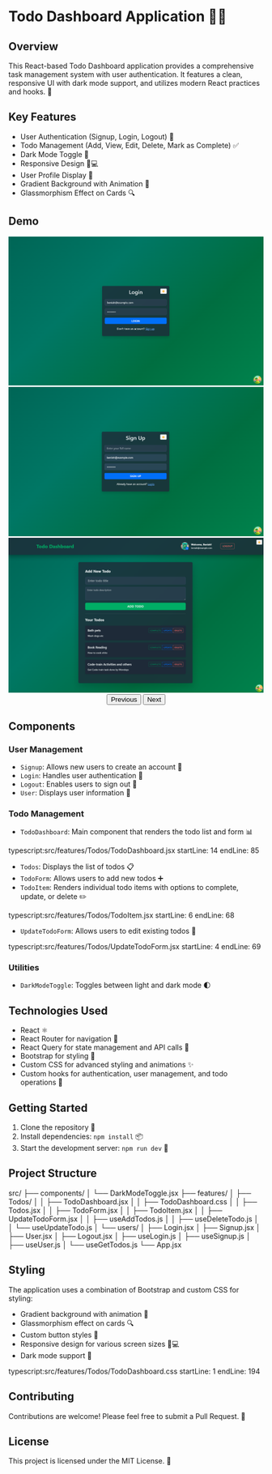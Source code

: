 # Todo Dashboard Application 📝✨

## Overview

This React-based Todo Dashboard application provides a comprehensive task management system with user authentication. It features a clean, responsive UI with dark mode support, and utilizes modern React practices and hooks. 🚀

## Key Features

- User Authentication (Signup, Login, Logout) 🔐
- Todo Management (Add, View, Edit, Delete, Mark as Complete) ✅
- Dark Mode Toggle 🌙
- Responsive Design 📱💻
- User Profile Display 👤
- Gradient Background with Animation 🌈
- Glassmorphism Effect on Cards 🔍

## Demo

<div align="center">
  
<img src="./src/assets/Demo-Day-ToDo (2).png" width="600" alt="Todo Dashboard">
<img src="./src/assets/Demo-Day-ToDo (3).png" width="600" alt="Todo Dashboard">
<img src="./src/assets/Demo-Day-ToDo (1).png" width="600" alt="Todo Dashboard">
  
  <br>
  <button onclick="previousImage()">Previous</button>
  <button onclick="nextImage()">Next</button>
</div>

<script>
let currentImageIndex = 0;
const images = document.querySelectorAll('div[align="center"] > img');

function showImage(index) {
  images.forEach((img, i) => {
    img.style.display = i === index ? 'block' : 'none';
  });
}

function nextImage() {
  currentImageIndex = (currentImageIndex + 1) % images.length;
  showImage(currentImageIndex);
}

function previousImage() {
  currentImageIndex = (currentImageIndex - 1 + images.length) % images.length;
  showImage(currentImageIndex);
}

showImage(currentImageIndex);
</script>

## Components

### User Management

- `Signup`: Allows new users to create an account 📝
- `Login`: Handles user authentication 🔑
- `Logout`: Enables users to sign out 👋
- `User`: Displays user information 👤

### Todo Management

- `TodoDashboard`: Main component that renders the todo list and form 📊

typescript:src/features/Todos/TodoDashboard.jsx
startLine: 14
endLine: 85

- `Todos`: Displays the list of todos 📋
- `TodoForm`: Allows users to add new todos ➕
- `TodoItem`: Renders individual todo items with options to complete, update, or delete ✏️

typescript:src/features/Todos/TodoItem.jsx
startLine: 6
endLine: 68

- `UpdateTodoForm`: Allows users to edit existing todos 🔄

typescript:src/features/Todos/UpdateTodoForm.jsx
startLine: 4
endLine: 69

### Utilities

- `DarkModeToggle`: Toggles between light and dark mode 🌓

## Technologies Used

- React ⚛️
- React Router for navigation 🧭
- React Query for state management and API calls 🔄
- Bootstrap for styling 🎨
- Custom CSS for advanced styling and animations ✨
- Custom hooks for authentication, user management, and todo operations 🎣

## Getting Started

1. Clone the repository 📂
2. Install dependencies: `npm install` 📦
3. Start the development server: `npm run dev` 🚀

## Project Structure

src/
├── components/
│ └── DarkModeToggle.jsx
├── features/
│ ├── Todos/
│ │ ├── TodoDashboard.jsx
│ │ ├── TodoDashboard.css
│ │ ├── Todos.jsx
│ │ ├── TodoForm.jsx
│ │ ├── TodoItem.jsx
│ │ ├── UpdateTodoForm.jsx
│ │ ├── useAddTodos.js
│ │ ├── useDeleteTodo.js
│ │ └── useUpdateTodo.js
│ └── users/
│ ├── Login.jsx
│ ├── Signup.jsx
│ ├── User.jsx
│ ├── Logout.jsx
│ ├── useLogin.js
│ ├── useSignup.js
│ ├── useUser.js
│ └── useGetTodos.js
└── App.jsx

## Styling

The application uses a combination of Bootstrap and custom CSS for styling:

- Gradient background with animation 🌈
- Glassmorphism effect on cards 🔍
- Custom button styles 🎨
- Responsive design for various screen sizes 📱💻
- Dark mode support 🌙

typescript:src/features/Todos/TodoDashboard.css
startLine: 1
endLine: 194

## Contributing

Contributions are welcome! Please feel free to submit a Pull Request. 🤝

## License

This project is licensed under the MIT License. 📄
